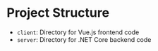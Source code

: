 # Project Structure

- `client`: Directory for Vue.js frontend code
- `server`: Directory for .NET Core backend code
